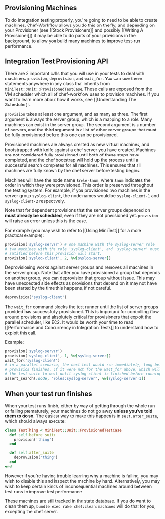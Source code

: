 Provisioning Machines
---------------------

To do integration testing properly, you're going to need to be able to create
machines. Chef-Workflow allows you do this on the fly, and depending on your
Provisioner (see [[Stock Provisioners]] and possibly [[Writing A Provisioner]])
it may be able to do parts of your provisions in the background, to allow you
build many machines to improve test-run performance.

Integration Test Provisioning API
---------------------------------

There are 3 important calls that you will use in your tests to deal with
machines: `provision`, `deprovision`, and `wait_for`. You can use these
statements anywhere in any class that inherits from
`MiniTest::Unit::ProvisionedTestCase`. These calls are exposed from the VM
scheduler which all of chef-workflow uses to provision machines. If you want to
learn more about how it works, see [[Understanding The Scheduler]].

`provision` takes at least one argument, and as many as three. The first
argument is always the server group, which is a mapping to a role. Many
machines can exist in the server group. The second argument is a number of
servers, and the third argument is a list of other server groups that must be
fully provisioned before this one can be provisioned.

Provisioned machines are always created as new virtual machines, and
bootstrapped with knife against a chef server you have created. Machines are
not considered fully provisioned until both of these steps have completed, and
the chef bootstrap will hold up the process until a successful search completes
for all machines. This ensures that all machines are fully known by the chef
server before testing begins.

Machines will have the node name `$role-$num`, where `$num` indicates the order
in which they were provisioned. This order is preserved throughout the testing
system. For example, if you provisioned two machines in the server group
`syslog-client`, the node names would be `syslog-client-1` and
`syslog-client-2` respectively.

Note that for dependent provisions that the server groups depended on **must
already be scheduled**, even if they are not provisioned yet. `provision` will
raise an error unless this is the case.

For example (you may wish to refer to [[Using MiniTest]] for a more practical
example):

```ruby
provision('syslog-server') # one machine with the syslog-server role
# two machines with the role 'syslog-client', and 'syslog-server' must be
# satified before this provision will start.
provision('syslog-client', 2, %w[syslog-server])
```

Deprovisioning works against server groups and removes all machines in the
server group. Note that after you have provisioned a group that depends on
another group, you can deprovision that group without issue. This may have
unexpected side effects as provisions that depend on it may not have been
started by the time this happens, if not careful.

```ruby
deprovision('syslog-client')
```

The `wait_for` command blocks the test runner until the list of server groups
provided has successfully provisioned. This is important for controlling flow
around provisions and absolutely critical for provisioners that exploit the
parallel scheduler, like EC2. It would be worth your time to read [[Performance
and Concurrency in Integration Tests]] to understand how to exploit this call.

Example:

```ruby
provision('syslog-server')
provision('syslog-client', 1, %w[syslog-server])
wait_for('syslog-client')
# in a parallel scenario, the next test would run immediately, long before the
# provision finishes, if it were not for the wait_for above, which will force
# the test suite to wait until syslog-client is finished before running.
assert_search(:node, "roles:syslog-server", %w[syslog-server-1])
```

When your test run finishes
---------------------------

When your test runs finish, either by way of getting through the whole run or
failing prematurely, your machines do not go away **unless you've told them to
do so**. The easiest way to make this happen is in `self.after_suite`, which
should always execute:

```ruby
class TestThing < MiniTest::Unit::ProvisionedTestCase
  def self.before_suite
    provision('thing')
  end

  def self.after_suite
    deprovision('thing')
  end
end
```

However if you're having trouble learning why a machine is failing, you may
wish to disable this and inspect the machine by hand. Alternatively, you may
wish to keep certain kinds of inconsequential machines around between test runs
to improve test performance.

These machines are still tracked in the state database. If you do want to clean
them up, `bundle exec rake chef:clean:machines` will do that for you, excepting
the chef server.
